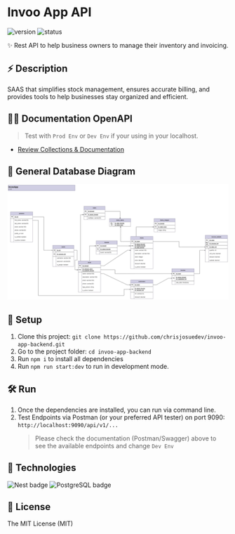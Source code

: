 # Invoo App API

<p style="justify-content: center">
   <img src="https://img.shields.io/badge/versión-v1.0-blue.svg" alt="version">
   <img src="https://img.shields.io/badge/status-completed-green" alt="status">
</p>

✨ Rest API to help business owners to manage their inventory and invoicing.

## ⚡️ Description
SAAS that simplifies stock management, ensures accurate billing, and provides tools to help businesses stay organized and efficient.

## 👨‍💻 Documentation OpenAPI
> Test with `Prod Env` or `Dev Env` if your using in your localhost.
- [Review Collections & Documentation](https://example.com) 

## 🤖 General Database Diagram

<p align="center">
   <img src="./public/images/invoo-app-database-diagram.jpg" alt="DB-diagram" />
</p>



## 🚀 Setup
1. Clone this project: `git clone https://github.com/chrisjosuedev/invoo-app-backend.git`
2. Go to the project folder:
   `cd invoo-app-backend`
3. Run `npm i` to install all dependencies
4. Run `npm run start:dev` to run in development mode.


## 🛠 Run

1. Once the dependencies are installed, you can run via command line.
2. Test Endpoints via Postman (or your preferred API tester) on port 9090: `http://localhost:9090/api/v1/...`
   > Please check the documentation (Postman/Swagger) above to see the available endpoints and change `Dev Env`

## 🦀 Technologies

![Nest badge](https://img.shields.io/badge/nestjs-node-red)
![PostgreSQL badge](https://img.shields.io/badge/postgres-db-blue)

## 🧾 License

The MIT License (MIT)
